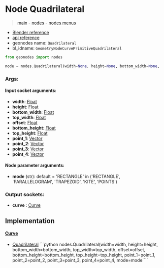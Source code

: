 # Node Quadrilateral

> [main](../structure.md) - [nodes](nodes.md) - [nodes menus](nodes_menus.md)

- [Blender reference](https://docs.blender.org/manual/en/latest/modeling/geometry_nodes/curve_primitives/quadrilateral.html)
- [api reference](https://docs.blender.org/api/current/bpy.types.GeometryNodeCurvePrimitiveQuadrilateral.html)
- geonodes name: `Quadrilateral`
- bl_idname: `GeometryNodeCurvePrimitiveQuadrilateral`

```python
from geonodes import nodes

node = nodes.Quadrilateral(width=None, height=None, bottom_width=None, top_width=None, offset=None, bottom_height=None, top_height=None, point_1=None, point_2=None, point_3=None, point_4=None, mode='RECTANGLE')
```

### Args:

#### Input socket arguments:

- **width**: [Float](Float.md)
- **height**: [Float](Float.md)
- **bottom_width**: [Float](Float.md)
- **top_width**: [Float](Float.md)
- **offset**: [Float](Float.md)
- **bottom_height**: [Float](Float.md)
- **top_height**: [Float](Float.md)
- **point_1**: [Vector](Vector.md)
- **point_2**: [Vector](Vector.md)
- **point_3**: [Vector](Vector.md)
- **point_4**: [Vector](Vector.md)

#### Node parameter arguments:

- **mode** (str): default = 'RECTANGLE' in ('RECTANGLE', 'PARALLELOGRAM', 'TRAPEZOID', 'KITE', 'POINTS')

### Output sockets:

- **curve** : [Curve](Curve.md)

## Implementation

#### [Curve](Curve.md)

 - [Quadrilateral](Curve.md#Quadrilateral-classmethod) ```python nodes.Quadrilateral(width=width, height=height, bottom_width=bottom_width, top_width=top_width, offset=offset, bottom_height=bottom_height, top_height=top_height, point_1=point_1, point_2=point_2, point_3=point_3, point_4=point_4, mode=mode````
